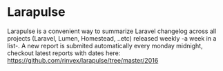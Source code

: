 # Larapulse

Larapulse is a convenient way to summarize Laravel changelog across all projects (Laravel, Lumen, Homestead, ..etc) released weekly -a week in a list-. A new report is submited automatically every monday midnight, checkout latest reports with dates here: https://github.com/rinvex/larapulse/tree/master/2016
